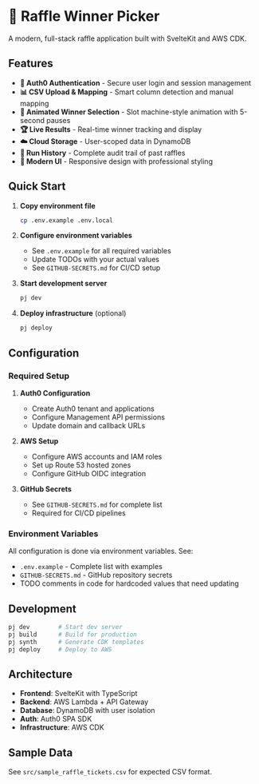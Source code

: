 # 🎰 Raffle Winner Picker

A modern, full-stack raffle application built with SvelteKit and AWS CDK.

## Features

- **🔐 Auth0 Authentication** - Secure user login and session management
- **📊 CSV Upload & Mapping** - Smart column detection and manual mapping
- **🎰 Animated Winner Selection** - Slot machine-style animation with 5-second pauses
- **🏆 Live Results** - Real-time winner tracking and display
- **☁️ Cloud Storage** - User-scoped data in DynamoDB
- **📅 Run History** - Complete audit trail of past raffles
- **🎨 Modern UI** - Responsive design with professional styling

## Quick Start

1. **Copy environment file**
   ```bash
   cp .env.example .env.local
   ```

2. **Configure environment variables**
   - See `.env.example` for all required variables
   - Update TODOs with your actual values
   - See `GITHUB-SECRETS.md` for CI/CD setup

3. **Start development server**
   ```bash
   pj dev
   ```

4. **Deploy infrastructure** (optional)
   ```bash
   pj deploy
   ```

## Configuration

### Required Setup

1. **Auth0 Configuration**
   - Create Auth0 tenant and applications
   - Configure Management API permissions
   - Update domain and callback URLs

2. **AWS Setup**
   - Configure AWS accounts and IAM roles
   - Set up Route 53 hosted zones
   - Configure GitHub OIDC integration

3. **GitHub Secrets**
   - See `GITHUB-SECRETS.md` for complete list
   - Required for CI/CD pipelines

### Environment Variables

All configuration is done via environment variables. See:
- `.env.example` - Complete list with examples
- `GITHUB-SECRETS.md` - GitHub repository secrets
- TODO comments in code for hardcoded values that need updating

## Development

```bash
pj dev        # Start dev server
pj build      # Build for production  
pj synth      # Generate CDK templates
pj deploy     # Deploy to AWS
```

## Architecture

- **Frontend**: SvelteKit with TypeScript
- **Backend**: AWS Lambda + API Gateway
- **Database**: DynamoDB with user isolation
- **Auth**: Auth0 SPA SDK
- **Infrastructure**: AWS CDK

## Sample Data

See `src/sample_raffle_tickets.csv` for expected CSV format.